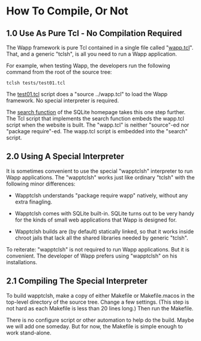 How To Compile, Or Not
======================

1.0 Use As Pure Tcl - No Compilation Required
---------------------------------------------

The Wapp framework is pure Tcl contained in a single file called
"[wapp.tcl](/file/wapp.tcl)".  That, and a generic "tclsh",
is all you need to run a Wapp application.

For example, when testing Wapp, the developers run the following command from
the root of the source tree:

>
    tclsh tests/test01.tcl

The [test01.tcl](/file/tests/test01.tcl) script does a "source ../wapp.tcl" to
load the Wapp framework.  No special interpreter is required.

The [search function](https://sqlite.org/search) of the SQLite homepage takes
this one step further.  The Tcl script that implements the search function embeds
the wapp.tcl script when the website is built.  The "wapp.tcl" is neither
"source"-ed nor "package require"-ed.  The wapp.tcl script is embedded into the
"search" script.

2.0 Using A Special Interpreter
-------------------------------

It is sometimes convenient to use the special "wapptclsh" interpreter to run
Wapp applications.  The "wapptclsh" works just like ordinary "tclsh" with the
following minor differences:

  +  Wapptclsh understands "package require wapp" natively, without any extra
     finagling.

  +  Wapptclsh comes with SQLite built-in.  SQLite turns out to be very handy
     for the kinds of small web applications that Wapp  is designed for.

  +  Wapptclsh builds are (by default) statically linked, so that it works inside
     chroot jails that lack all the shared libraries needed by generic "tclsh".

To reiterate: "wapptclsh" is not required to run Wapp applications.  But it is
convenient.  The developer of Wapp prefers using "wapptclsh" on his installations.

2.1 Compiling The Special Interpreter
-------------------------------------

To build wapptclsh, make a copy of either Makefile or Makefile.macos in the
top-level directory of the source tree.  Change a few settings.  (This step is
not hard as each Makefile is less than 20 lines long.)  Then run the Makefile.

There is no configure script or other automation to help do the build.  Maybe
we will add one someday.  But for now, the Makefile is simple enough to work
stand-alone.
